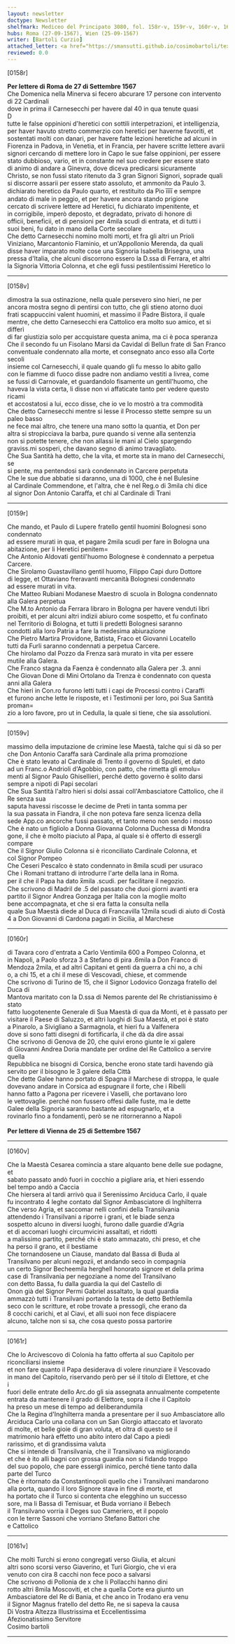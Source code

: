 ```yaml
---
layout: newsletter
doctype: Newsletter
shelfmark: Mediceo del Principato 3080, fol. 158r-v, 159r-v, 160r-v, 161r-v
hubs: Roma (27-09-1567), Wien (25-09-1567)
writer: [Bartoli Curzio]
attached_letter: <a href="https://smansutti.github.io/cosimobartoli/texts/2978_109/">2978_109</a>
reviewed: 0.0
---
```


[0158r]  
  
  
<strong>Per lettere di Roma de 27 di Settembre 1567</strong>  
Che Domenica nella Minerva si fecero abcurare 17 persone con intervento di 22 Cardinali  
dove in prima il Carnesecchi per havere dal 40 in qua tenute quasi  
D  
tutte le false oppinioni d'heretici con sottili interpetrazioni, et intelligenzia,  
per haver havuto stretto commerzio con heretici per haverne favoriti, et  
sostentati molti con danari, per havere fatte lezioni heretiche ad alcuni in  
Fiorenza in Padova, in Venetia, et in Francia, per havere scritte lettere avarii  
signori cercando di mettere loro in Capo le sue false oppinioni, per essere  
stato dubbioso, vario, et in constante nel suo credere per essere stato  
di animo di andare a Ginevra, dove diceva predicarsi sicuramente  
Christo, se non fussi stato ritenuto da 3 gran Signori Signori, soprade quali  
si discorre assarii per essere stato assoluto, et ammonito da Paulo 3.  
dichiarato heretico da Paulo quarto, et restituito da Pio i̅i̅i̅i̅ e sempre  
andato di male in peggio, et per havere ancora stando prigione  
cercato di scrivere lettere ad Heretici, fu dichiarato impenitente, et  
in corrigibile, imperò deposto, et degradato, privato di honore di  
officii, beneficii, et di pensioni per 4mila scudi di entrata, et di tutti i  
suoi beni, fu dato in mano della Corte secolare  
Che detto Carnesecchi nomino molti morti, et fra gli altri un Prioli  
Viniziano, Marcantonio Flaminio, et un'Appollonio Merenda, da quali  
disse haver imparato molte cose una Signoria Isabella Brisegna, una  
pressa d'Italia, che alcuni discorrono essero la D.ssa di Ferrara, et altri  
la Signoria Vittoria Colonna, et che egli fussi pestilentissimi Heretico lo  
  
---  

[0158v]  
  
  
dimostra la sua ostinazione, nella quale persevero sino hieri, ne per  
ancora mostra segno di pentirsi con tutto, che gli stieno atorno duoi  
frati scappuccini valent huomini, et massimo il Padre Bistora, il quale  
mentre, che detto Carnesecchi era Cattolico era molto suo amico, et si differì  
di far giustizia solo per accquistare questa anima, ma ci è poca speranza  
Che il secondo fu un Fisolano Marsi da Cavidal di Bellun frate di San Franco  
conventuale condennato alla morte, et consegnato anco esso alla Corte secoli  
insieme col Carnesecchi, il quale quando gli fu messo lo abito gallo  
con le fiamme di fuoco disse padre non andiamo vestiti a livrea, come  
se fussi di Carnovale, et guardandolo fisamente un gentil'huomo, che  
haveva la vista certa, li disse non vi affaticate tanto per vedere questo ricami  
et accostatosi a lui, ecco disse, che io ve lo mostrò a tra commodità  
Che detto Carnesecchi mentre si lesse il Processo stette sempre su un paleo basso  
ne fece mai altro, che tenere una mano sotto la quantia, et Don per  
altra si stropicciava la barba, pure quando si venne alla sentenzia  
non si potette tenere, che non allassi le mani al Cielo spargendo  
graviss.mi sosperi, che davano segno di animo travagliato.  
Che Sua Santità ha detto, che la vita, et morte sta in mano del Carnesecchi, se  
si pente, ma pentendosi sarà condennato in Carcere perpetuta  
Che le sue due abbatie si daranno, una di 1000, che è nel Bulesine  
al Cardinale Commendone, et l'altra, che è nel Reg.o di 3mila chi dice  
al signor Don Antonio Caraffa, et chi al Cardinale di Trani  
  
---  

[0159r]  
  
  
Che mando, et Paulo di Lupere fratello gentil huomini Bolognesi sono condennato  
ad essere murati in qua, et pagare 2mila scudi per fare in Bologna una  
abitazione, per li Heretici penitem=  
Che Antonio Aldovati gentil'huomo Bolognese è condennato a perpetua Carcere.  
Che Sirolamo Guastavillano gentil huomo, Filippo Capi duro Dottore  
di legge, et Ottaviano freravanti mercanità Bolognesi condennato  
ad essere murati in vita.  
Che Matteo Rubiani Modanese Maestro di scuola in Bologna condennato  
alla Galera perpetua  
Che M.to Antonio da Ferrara libraro in Bologna per havere venduti libri  
proibiti, et per alcuni altri indizii abiuro come sospetto, et fu confinato  
nel Territorio di Bologna, et tutti li predetti Bolognesi saranno  
condotti alla loro Patria a fare la medesima abiurazione  
Che Pietro Martira Providone, Batista, Fraco et Giovanni Locatello  
tutti da Furli saranno condennati a perpetua Carcere.  
Che hirolamo dal Pozzo da Frenza sarà murato in vita per essere  
mutile alla Galera.  
Che Franco stagna da Faenza è condennato alla Galera per .3. anni  
Che Giovan Done di Mini Ortolano da Trenza è condennato con questa  
anni alla Galera  
Che hieri in Con.ro furono letti tutti i capi de Processi contro i Caraffi  
et furono anche lette le risposte, et i Testimonii per loro, poi Sua Santità proman=  
zio a loro favore, pro ut in Cedulla, la quale si tiene, che sia assolutioni.  
  
---  

[0159v]  
  
  
massimo della imputazione de crimine lese Maestà, talche qui si dà so per  
che Don Antonio Caraffa sarà Cardinale alla prima promozione  
Che è stato levato al Cardinale di Trento il governo di Spuleti, et dato  
ad un Franc.o Andrioli d'Agobbio, con patto, che rimetta gli emolu=  
menti al Signor Paulo Ghisellieri, perché detto governo è solito darsi  
sempre a nipoti di Papi secolari  
Che Sua Santità l'altro hieri si dolsi assai coll'Ambasciatore Cattolico, che il Re senza sua  
saputa havessi riscosse le decime de Preti in tanta somma per  
la sua passata in Fiandra, il che non poteva fare senza licenza della  
sede App.co ancorche fussi passato, et tanto meno non sendo i mosso  
Che è nato un figliolo a Donna Giovanna Colonna Duchessa di Mondra  
gone, il che è molto piaciuto al Papa, al quale si è offerto di essergli  
compare  
Che il Signor Giulio Colonna si è riconciliato Cardinale Colonna, et  
col Signor Pompeo  
Che Ceseri Pescalco è stato condennato in 8mila scudi per usuraco  
Che i Romani trattano di introdurre l'arte della lana in Roma.  
per il che il Papa ha dato x̅mila .scudi. per facilitare il negozio.  
Che scrivono di Madril de .5 del passato che duoi giorni avanti era  
partito il Signor Andrea Gonzaga per Italia con la moglie molto  
bene accompagnata, et che si era fatta la consulta nella  
quale Sua Maestà diede al Duca di Francavilla 12mila scudi di aiuto di Costà  
4 a Don Giovanni di Cardona pagati in Sicilia, al Marchese  
  
---  

[0160r]  
  
  
di Tavara coro d'entrata a Carlo Ventimila 600 a Pompeo Colonna, et  
in Napoli, a Paolo sforza 3 a Stefano di pira .6mila a Don Franco di  
Mendoza 2mila, et ad altri Capitani et genti da guerra a chi no, a chi  
o, a chi 15, et a chi il mese di Vescovadi, chiese, et commende  
Che scrivono di Turino de 15, che il Signor Lodovico Gonzaga fratello del Duca di  
Mantova maritato con la D.ssa di Nemos parente del Re christianissimo è stato  
fatto luogotenente Generale di Sua Maestà di qua da Monti, et è passato per  
visitare il Paese di Saluzzo, et altri luoghi di Sua Maestà, et poi è stato  
a Pinarolo, a Sivigliano a Sarmagnola, et hieri fu a Valfenera  
dove si sono fatti disegni di fortificarla, il che dà da dire assai  
Che scrivono di Genova de 20, che quivi erono giunte le xi galere  
di Giovanni Andrea Doria mandate per ordine del Re Cattolico a servire quella  
Repubblica ne bisogni di Corsica, benche erono state tardi havendo già  
servito per il bisogno le 3 galere della Città  
Che dette Galee hanno portato di Spagna il Marchese di stroppa, le quale  
dovevano andare in Corsica ad espugnare il forte, che i Ribelli  
hanno fatto a Pagona per ricevere i Vaselli, che portavano loro  
le vettovaglie. perché non fussero offesi dalle fuste, ma le dette  
Galee della Signoria saranno bastante ad espugnarlo, et a  
rovinarlo fino a fondamenti, però se ne ritorneranno a Napoli  
<br/><strong>Per lettere di Vienna de 25 di Settembre 1567</strong>  
  
---  

[0160v]  
  
  
Che la Maestà Cesarea comincia a stare alquanto bene delle sue podagne, et  
sabato passato andò fuori in cocchio a pigliare aria, et hieri essendo  
bel tempo andò a Caccia  
Che hiersera al tardi arrivò qua il Serenissimo Arciduca Carlo, il quale  
fu incontrato 4 leghe contato dal Signor Ambasciatore di Inghilterra  
Che verso Agria, et saccomar nelli confini della Transilvania  
attendendo i Transilvani a riporre i grani, et le biade senza  
sospetto alcuno in diversi luoghi, furono dalle guardie d'Agria  
et di accomari luoghi circumvicini assaltati, et ridotti  
a malissimo partito, perché chi è stato ammazato, chi preso, et che  
ha perso il grano, et il bestiame  
Che tornandosene un Ciause, mandato dal Bassa di Buda al  
Transilvano per alcuni negozii, et andando seco in compagnia  
un certo Signor Becheemila herghell honorato signore et della prima  
case di Transilvania per negoziane a nome del Transilvano  
con detto Bassa, fu dalla guardia la qui del Castello di  
Onon già del Signor Permi Gabriel assaltato, la qual guardia  
ammazzò tutti i Transilvani portando la testa de detto Bethlemila  
seco con le scritture, et robe trovate a pressogli, che erano da  
8 cocchi carichi, et al Ciavi, et alli suoi non fece dispiacere  
alcuno, talche non si sa, che cosa questo possa partorire  
  
---  

[0161r]  
  
  
Che lo Arcivescovo di Colonia ha fatto offerta al suo Capitolo per riconciliarsi insieme  
et non fare quanto il Papa desiderava di volere rinunziare il Vescovado  
in mano del Capitolo, riservando però per sé il titolo di Elettore, et che  
i  
fuori delle entrate dello Arc.do gli sia assegnata annualmente competente  
entrata da mantenere il grado di Elettore, sopra il che il Capitolo  
ha preso un mese di tempo ad deliberandumila  
Che la Regina d'Inghilterra manda a presentare per il suo Ambasciatore allo  
Arciduca Carlo una collana con un San Giorgio attaccato et lavorato  
di molte, et belle gioie di gran voluta, et oltra di questo se il  
matrimonio harà effetto uno abito intero dal Capo a piedi  
rarissimo, et di grandissima valuta  
Che si intende di Transilvania, che il Transilvano va migliorando  
et che è ito alli bagni con grossa guardia non si fidando troppo  
del suo popolo, che pare essergli inimico, perché tiene tanto dalla  
parte del Turco  
Che è ritornato da Constantinopoli quello che i Transilvani mandarono  
alla porta, quando il loro Signore stava in fine di morte, et  
ha portato che il Turco si contenta che elegghino un successo  
sore, ma li Bassa di Temisuar, et Buda vorriano il Bebech  
il Transilvano vorria il Deges suo Cameriero, et il popolo  
con le terre Sassoni che vorriano Stefano Battori che  
e Cattolico  
  
---  

[0161v]  
  
  
Che molti Turchi si erono congregati verso Giulia, et alcuni  
altri sono scorsi verso Giaverino, et Turi Giorgio, che vi era  
venuto con cira 8 cacchi non fece poco a salvarsi  
Che scrivono di Pollonia de x che li Pollacchi hanno dini  
rotto altri 8mila Moscoviti, et che a quella Corte era giunto un  
Ambasciatore del Re di Bania, et che anco in Trodano era venu  
il Signor Magnus fratello del detto Re, ne si sapeva la causa  
Di Vostra Altezza Illustrissima et Eccellentissima  
Afezionatissimo Servitore  
Cosimo bartoli  
  
---  


